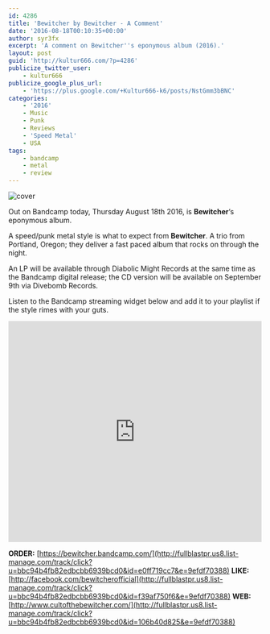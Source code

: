 ```yaml
---
id: 4286
title: 'Bewitcher by Bewitcher - A Comment'
date: '2016-08-18T00:10:35+00:00'
author: syr3fx
excerpt: 'A comment on Bewitcher''s eponymous album (2016).'
layout: post
guid: 'http://kultur666.com/?p=4286'
publicize_twitter_user:
    - kultur666
publicize_google_plus_url:
    - 'https://plus.google.com/+Kultur666-k6/posts/NstGmm3bBNC'
categories:
    - '2016'
    - Music
    - Punk
    - Reviews
    - 'Speed Metal'
    - USA
tags:
    - bandcamp
    - metal
    - review
---
```


![cover](http://localhost:8080/wp-content/uploads/2016/08/cover6.jpg)

Out on Bandcamp today, Thursday August 18th 2016, is **Bewitcher**‘s eponymous album.

A speed/punk metal style is what to expect from **Bewitcher**. A trio from Portland, Oregon; they deliver a fast paced album that rocks on through the night.

An LP will be available through Diabolic Might Records at the same time as the Bandcamp digital release; the CD version will be available on <span class="aBn"><span class="aQJ">September 9th</span></span> via Divebomb Records.

Listen to the Bandcamp streaming widget below and add it to your playlist if the style rimes with your guts.

<iframe style="border: 0; width: 100%; height: 439px;" src="https://bandcamp.com/EmbeddedPlayer/album=868138847/size=large/bgcol=333333/linkcol=e99708/tracklist=false/transparent=true/" seamless></iframe>

**ORDER:** [https://bewitcher.bandcamp.com/](http://fullblastpr.us8.list-manage.com/track/click?u=bbc94b4fb82edbcbb6939bcd0&id=e0ff719cc7&e=9efdf70388)
**LIKE:** [http://facebook.com/bewitcherofficial](http://fullblastpr.us8.list-manage.com/track/click?u=bbc94b4fb82edbcbb6939bcd0&id=f39af750f6&e=9efdf70388)
**WEB:** [http://www.cultofthebewitcher.com/](http://fullblastpr.us8.list-manage.com/track/click?u=bbc94b4fb82edbcbb6939bcd0&id=106b40d825&e=9efdf70388)
